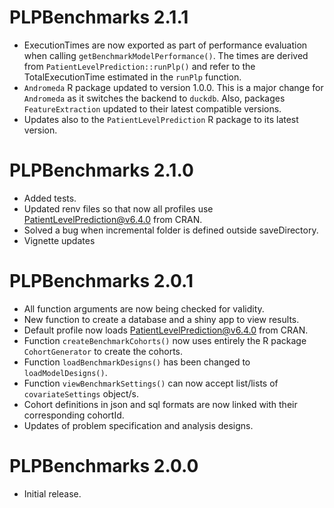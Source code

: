 # PLPBenchmarks 2.1.1
  
- ExecutionTimes are now exported as part of performance evaluation when calling `getBenchmarkModelPerformance()`. The times are 
derived from `PatientLevelPrediction::runPlp()` and refer to the TotalExecutionTime estimated in the `runPlp` function.  
- `Andromeda` R package updated to version 1.0.0. This is a major change for `Andromeda` as it switches the backend to `duckdb`. Also, 
packages `FeatureExtraction` updated to their latest compatible versions. 
- Updates also to the `PatientLevelPrediction` R package to its latest version.  

# PLPBenchmarks 2.1.0
  
- Added tests.
- Updated renv files so that now all profiles use PatientLevelPrediction@v6.4.0 from CRAN.
- Solved a bug when incremental folder is defined outside saveDirectory.
- Vignette updates
  
# PLPBenchmarks 2.0.1

- All function arguments are now being checked for validity.
- New function to create a database and a shiny app to view results.
- Default profile now loads PatientLevelPrediction@v6.4.0 from CRAN.
- Function `createBenchmarkCohorts()` now uses entirely the R package `CohortGenerator` to create the cohorts. 
- Function `loadBenchmarkDesigns()` has been changed to `loadModelDesigns()`.
- Function `viewBenchmarkSettings()` can now accept list/lists of `covariateSettings` object/s. 
- Cohort definitions in json and sql formats are now linked with their corresponding cohortId.
- Updates of problem specification and analysis designs. 

# PLPBenchmarks 2.0.0

* Initial release.
